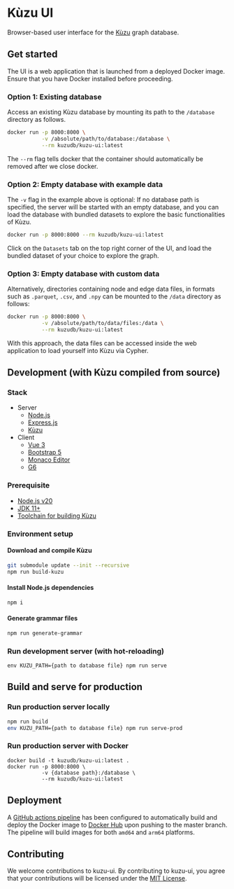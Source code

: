 # Kùzu UI
Browser-based user interface for the [Kùzu](https://github.com/kuzudb/kuzu) graph database.

## Get started

The UI is a web application that is launched from a deployed Docker image. Ensure that you have Docker installed before proceeding.

### Option 1: Existing database

Access an existing Kùzu database by mounting its path to the `/database` directory as follows.

```bash
docker run -p 8000:8000 \
           -v /absolute/path/to/database:/database \
           --rm kuzudb/kuzu-ui:latest
```

The `--rm` flag tells docker that the container should automatically be removed after we close docker. 

### Option 2: Empty database with example data

The `-v` flag in the example above is optional: If no database path is specified, the server will be started with an empty database, and you can load the database with bundled datasets to explore the basic functionalities of Kùzu.

```bash
docker run -p 8000:8000 --rm kuzudb/kuzu-ui:latest
```
Click on the `Datasets` tab on the top right corner of the UI, and load the bundled dataset of your choice to explore the graph.

### Option 3: Empty database with custom data

Alternatively, directories containing node and edge data files, in formats such as `.parquet`, `.csv`, and `.npy` can be mounted to the `/data` directory as follows:

```bash
docker run -p 8000:8000 \
           -v /absolute/path/to/data/files:/data \
           --rm kuzudb/kuzu-ui:latest
```

With this approach, the data files can be accessed inside the web application to load yourself into Kùzu via Cypher.


## Development (with Kùzu compiled from source)
### Stack
- Server
  - [Node.js](https://nodejs.org)
  - [Express.js](https://expressjs.com/)
  - [Kùzu](https://kuzudb.com)
- Client
  - [Vue 3](https://vuejs.org/)
  - [Bootstrap 5](https://getbootstrap.com/docs/5.0/)
  - [Monaco Editor](https://microsoft.github.io/monaco-editor/)
  - [G6](https://github.com/antvis/G6)

### Prerequisite
- [Node.js v20](https://nodejs.org/dist/latest-v20.x/)
- [JDK 11+](https://jdk.java.net/11/)
- [Toolchain for building Kùzu](https://kuzudb.com/docusaurus/development/building-kuzu)

### Environment setup
#### Download and compile Kùzu
```bash
git submodule update --init --recursive
npm run build-kuzu 
```

#### Install Node.js dependencies
```bash
npm i
```

#### Generate grammar files
```bash
npm run generate-grammar
```

### Run development server (with hot-reloading)
```
env KUZU_PATH={path to database file} npm run serve
```

## Build and serve for production
### Run production server locally
```bash
npm run build
env KUZU_PATH={path to database file} npm run serve-prod
```

### Run production server with Docker
```
docker build -t kuzudb/kuzu-ui:latest .
docker run -p 8000:8000 \
           -v {database path}:/database \
           --rm kuzudb/kuzu-ui:latest
```

## Deployment
A [GitHub actions pipeline](.github/workflows/build-and-deploy.yml) has been configured to automatically build and deploy 
the Docker image to [Docker Hub](https://hub.docker.com/) upon pushing to the master branch. The pipeline will build images
for both `amd64` and `arm64` platforms.

## Contributing
We welcome contributions to kuzu-ui. By contributing to kuzu-ui, you agree that your contributions will be licensed under the [MIT License](LICENSE).
